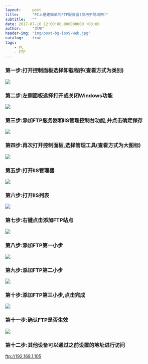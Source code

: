 ```yaml
---
layout:     post
title:      "PC上搭建简单的FTP服务器(仅用于局域网)"
subtitle:   ""
date: 2017-07-16 12:00:00.000000000 +08:00
author:     "范东"
header-img: "img/post-bg-ios9-web.jpg"
catalog:    true
tags:
    - PC
    - FTP
---
```


### 第一步:打开控制面板选择卸载程序(查看方式为类别)
![](http://om2bks7xs.bkt.clouddn.com/2017-07-16-PC-FTP-ControlPanel.png.png)
### 第二步:左侧面板选择打开或关闭Windows功能
![](http://om2bks7xs.bkt.clouddn.com/2017-07-16-PC-FTP-OpenFunction.png.png)
### 第三步:添加FTP服务器和IIS管理控制台功能,并点击确定保存
![](http://om2bks7xs.bkt.clouddn.com/2017-07-16-PC-FTP-OpenFunctionList.png.png)
### 第四步:再次打开控制面板,选择管理工具(查看方式为大图标)
![](http://om2bks7xs.bkt.clouddn.com/2017-07-16-PC-FTP-ManageTool.png.png)
### 第五步:打开IIS管理器
![](http://om2bks7xs.bkt.clouddn.com/2017-07-16-PC-FTP-IIS.png.png)
### 第六步:打开IIS列表
![](http://om2bks7xs.bkt.clouddn.com/2017-07-16-PC-FTP-IISList.png.png)
### 第七步:右键点击添加FTP站点
![](http://om2bks7xs.bkt.clouddn.com/2017-07-16-PC-FTP-AddFTP.png.png)
### 第八步:添加FTP第一小步
![](http://om2bks7xs.bkt.clouddn.com/2017-07-16-PC-FTP-AddFTPStep1.png.png)
### 第九步:添加FTP第二小步
![](http://om2bks7xs.bkt.clouddn.com/2017-07-16-PC-FTP-AddFTPStep2.png.png)
### 第十步:添加FTP第三小步,点击完成
![](http://om2bks7xs.bkt.clouddn.com/2017-07-16-PC-FTP-AddFTPStep3.png.png)
### 第十一步:确认FTP是否生效
![](http://om2bks7xs.bkt.clouddn.com/2017-07-16-PC-FTP-AddFTPConfirm.png.png)
### 第十二步:其他设备可以通过之前设置的地址进行访问
ftp://192.168.1.105


